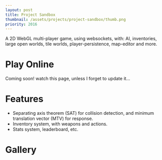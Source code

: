 ```yaml
---
layout: post
title: Project Sandbox
thumbnail: /assets/projects/project-sandbox/thumb.png
priority: 2016
---
```


A 2D WebGL multi-player game, using websockets, with: AI, inventories, large open worlds, tile worlds,
player-persistence, map-editor and more.

# Play Online
Coming soon! watch this page, unless I forget to update it...

# Features
- Separating axis theorem (SAT) for collision detection, and minimum translation vector (MTV) for response.
- Inventory system, with weapons and actions.
- Stats system, leaderboard, etc.

# Gallery

